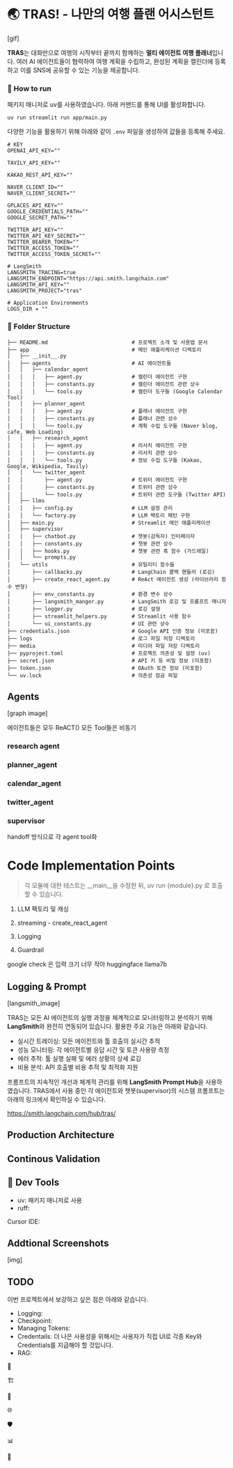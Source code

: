 # 🌏 TRAS!  - 나만의 여행 플랜 어시스턴트

[gif]

**TRAS**는 대화만으로 여행의 시작부터 끝까지 함께하는 **멀티 에이전트 여행 플래너**입니다. 
여러 AI 에이전트들이 협력하여 여행 계획을 수립하고, 완성된 계획을 캘린더에 등록하고 이를 SNS에 공유할 수 있는 기능을 제공합니다.

### 🚀 How to run

패키지 매니저로 uv를 사용하였습니다. 아래 커맨드를 통해 UI를 활성화합니다.

```
uv run streamlit run app/main.py
```

다양한 기능을 활용하기 위해 아래와 같이 `.env` 파일을 생성하여 값들을 등록해 주세요.

```
# KEY
OPENAI_API_KEY=""

TAVILY_API_KEY=""

KAKAO_REST_API_KEY=""

NAVER_CLIENT_ID=""
NAVER_CLIENT_SECRET=""

GPLACES_API_KEY=""
GOOGLE_CREDENTIALS_PATH=""
GOOGLE_SECRET_PATH=""

TWITTER_API_KEY=""
TWITTER_API_KEY_SECRET=""
TWITTER_BEARER_TOKEN=""
TWITTER_ACCESS_TOKEN=""
TWITTER_ACCESS_TOKEN_SECRET=""

# LangSmith
LANGSMITH_TRACING=true
LANGSMITH_ENDPOINT="https://api.smith.langchain.com"
LANGSMITH_API_KEY=""
LANGSMITH_PROJECT="tras"

# Application Environments
LOGS_DIR = ""
```

### 📂 Folder Structure

```
├── README.md                           # 프로젝트 소개 및 사용법 문서
├── app                                 # 메인 애플리케이션 디렉토리
│   ├── __init__.py                     
│   ├── agents                          # AI 에이전트들
│   │   ├── calendar_agent              
│   │   │   ├── agent.py                # 캘린더 에이전트 구현
│   │   │   ├── constants.py            # 캘린더 에이전트 관련 상수
│   │   │   └── tools.py                # 캘린더 도구들 (Google Calendar Tool)
│   │   ├── planner_agent      
│   │   │   ├── agent.py                # 플래너 에이전트 구현
│   │   │   ├── constants.py            # 플래너 관련 상수
│   │   │   └── tools.py                # 계획 수립 도구들 (Naver blog, cafe, Web Loading)
│   │   ├── research_agent     
│   │   │   ├── agent.py                # 리서치 에이전트 구현
│   │   │   ├── constants.py            # 리서치 관련 상수
│   │   │   └── tools.py                # 정보 수집 도구들 (Kakao, Google, Wikipedia, Tavily)
│   │   └── twitter_agent               
│   │       ├── agent.py                # 트위터 에이전트 구현
│   │       ├── constants.py            # 트위터 관련 상수
│   │       └── tools.py                # 트위터 관련 도구들 (Twitter API)
│   ├── llms                   
│   │   ├── config.py                   # LLM 설정 관리
│   │   └── factory.py                  # LLM 팩토리 패턴 구현
│   ├── main.py                         # Streamlit 메인 애플리케이션
│   ├── supervisor             
│   │   ├── chatbot.py                  # 챗봇(감독자) 인터페이자
│   │   ├── constants.py                # 챗봇 관련 상수
│   │   ├── hooks.py                    # 챗봇 관련 훅 함수 (가드레일)
│   │   └── prompts.py        
│   └── utils                           # 유틸리티 함수들
│       ├── callbacks.py                # LangChain 콜백 핸들러 (로깅)
│       ├── create_react_agent.py       # ReAct 에이전트 생성 (라이브러리 함수 변형)
│       ├── env_constants.py            # 환경 변수 상수
│       ├── langsmith_manger.py         # LangSmith 로깅 및 프롬프트 매니저
│       ├── logger.py                   # 로깅 설형
│       ├── streamlit_helpers.py        # Streamlit 사용 함수
│       └── ui_constants.py             # UI 관련 상수
├── credentials.json                    # Google API 인증 정보 (미포함)
├── logs                                # 로그 파일 저장 디렉토리
├── media                               # 미디어 파일 저장 디렉토리
├── pyproject.toml                      # 프로젝트 의존성 및 설정 (uv)
├── secret.json                         # API 키 등 비밀 정보 (미포함)
├── token.json                          # OAuth 토큰 정보 (미포함)
└── uv.lock                             # 의존성 잠금 파일 
```

## Agents

[graph image]

에이전트들은 모두 ReACT()
모든 Tool들은 비동기

### research agent
### planner_agent
### calendar_agent
### twitter_agent
### supervisor

handoff 방식으로 각 agent tool화

# Code Implementation Points

> 각 모둘에 대한 테스트는 __main__을 수정한 뒤, uv run {module}.py 로 호출할 수 있습니다.

1. LLM 팩토리 및 캐싱

2. streaming - create_react_agent

3. Logging

4. Guardrail

google check 은 입력 크기 너무 작아
huggingface llama7b

## Logging & Prompt

[langsmith_image]

TRAS는 모든 AI 에이전트의 실행 과정을 체계적으로 모니터링하고 분석하기 위해 **LangSmith**와 완전히 연동되어 있습니다. 활용한 주요 기능은 아래와 같습니다.
* 실시간 트레이싱: 모든 에이전트와 툴 호출의 실시간 추적
* 성능 모니터링: 각 에이전트별 응답 시간 및 토큰 사용량 측정
* 에러 추적: 툴 실행 실패 및 에러 상황의 상세 로깅
* 비용 분석: API 호출별 비용 추적 및 최적화 지원

프롬프트의 지속적인 개선과 체계적 관리를 위해 **LangSmith Prompt Hub**을 사용하였습니다. TRAS에서 사용 중인 각 에이전트와 챗봇(supervisor)의 시스템 프롬프트는 아래의 링크에서 확인하실 수 있습니다.

https://smith.langchain.com/hub/tras/

## Production Architecture



## Continous Validation




## 🔧 Dev Tools
* uv: 패키지 매니저로 사용
* ruff: 

Cursor IDE:  

## Addtional Screenshots

[img]

## TODO

이번 프로젝트에서 보강하고 싶은 점은 아래와 같습니다.

* Logging: 
* Checkpoint: 
* Managing Tokens: 
* Credentails: 더 나은 사용성을 위해서는 사용자가 직접 UI로 각종 Key와 Credentials를 지급해야 할 것입니다.
* RAG: 








🚀

🏗️

🔧

🌐

🛡️

📊

🔄

